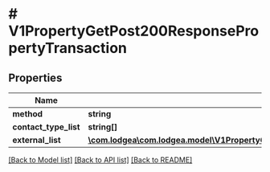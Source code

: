 # # V1PropertyGetPost200ResponsePropertyTransaction

## Properties

Name | Type | Description | Notes
------------ | ------------- | ------------- | -------------
**method** | **string** |  | [optional]
**contact_type_list** | **string[]** |  | [optional]
**external_list** | [**\com.lodgea\com.lodgea.model\V1PropertyGetPost200ResponsePropertyTransactionExternalListInner[]**](V1PropertyGetPost200ResponsePropertyTransactionExternalListInner.md) |  | [optional]

[[Back to Model list]](../../README.md#models) [[Back to API list]](../../README.md#endpoints) [[Back to README]](../../README.md)
